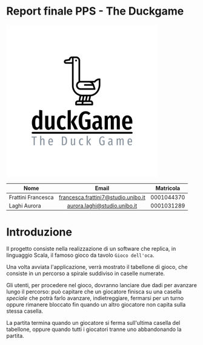 # Report finale PPS - The Duckgame

<img src="../img/logo-color.svg" width="400"/>

| Nome               |                Email                | Matricola   |
|--------------------|:-----------------------------------:|-------------|
| Frattini Francesca | francesca.frattini7@studio.unibo.it | 0001044370  |
| Laghi Aurora       |    aurora.laghi@studio.unibo.it     | 0001031289  |


# Introduzione

Il progetto consiste nella realizzazione di un software che replica, in linguaggio Scala, il famoso gioco da tavolo 
`Gioco dell'oca`.

Una volta avviata l'applicazione, verrà mostrato il tabellone di gioco, che consiste in un percorso a spirale suddiviso 
in caselle numerate.

Gli utenti, per procedere nel gioco, dovranno lanciare due dadi per avanzare lungo il percorso: può capitare che un 
giocatore finisca su una casella _speciale_ che potrà farlo avanzare, indietreggiare, fermarsi per un turno oppure 
rimanere bloccato fin quando un altro giocatore non capita sulla stessa casella.

La partita termina quando un giocatore si ferma sull'ultima casella del tabellone, oppure quando tutti i giocatori tranne uno abbandonando la partita.

<div style="page-break-after: always;"></div>



